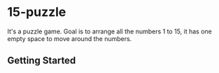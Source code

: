 # 15-puzzle
It's a puzzle game. Goal is to arrange all the numbers 1 to 15, it has one empty space to move around the numbers.

## Getting Started
